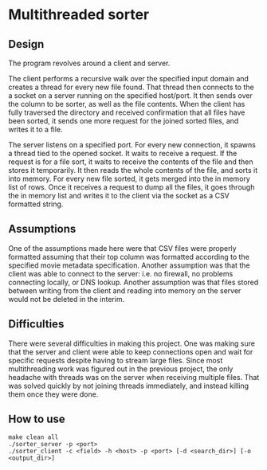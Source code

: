 # Multithreaded sorter

## Design

The program revolves around a client and server.

The client performs a recursive walk over the specified input domain and creates
a thread for every new file found. That thread then connects to the a socket
on a server running on the specified host/port. It then sends over the column
to be sorter, as well as the file contents. When the client has fully traversed
the directory and received confirmation that all files have been sorted, it
sends one more request for the joined sorted files, and writes it to a file.

The server listens on a specified port. For every new connection, it spawns a
thread tied to the opened socket. It waits to receive a request. If the request
is for a file sort, it waits to receive the contents of the file and then
stores it temporarily. It then reads the whole contents of the file, and sorts
it into memory. For every new file sorted, it gets merged into the in memory
list of rows. Once it receives a request to dump all the files, it goes through
the in memory list and writes it to the client via the socket as a CSV formatted
string.


## Assumptions

One of the assumptions made here were that CSV files were properly formatted
assuming that their top column was formatted according to the specified movie
metadata specification. Another assumption was that the client was able to
connect to the server: i.e. no firewall, no problems connecting locally, or DNS
lookup. Another assumption was that files stored between writing from the client
and reading into memory on the server would not be deleted in the interim.

## Difficulties

There were several difficulties in making this project. One was making sure that
the server and client were able to keep connections open and wait for specific
requests despite having to stream large files. Since most multithreading work
was figured out in the previous project, the only headache with threads was on
the server when receiving multiple files. That was solved quickly by not joining
threads immediately, and instead killing them once they were done.

## How to use

```
make clean all
./sorter_server -p <port>
./sorter_client -c <field> -h <host> -p <port> [-d <search_dir>] [-o <output_dir>]
```
